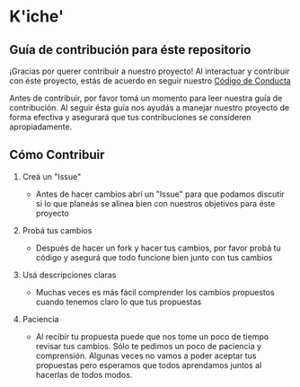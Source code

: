 # K'iche'
## Guía de contribución para éste repositorio
¡Gracias por querer contribuir a nuestro proyecto! Al interactuar y contribuir con éste proyecto, estás de acuerdo en seguir nuestro [Código de Conducta](CODE_OF_CONDUCT.md)

Antes de contribuir, por favor tomá un momento para leer nuestra guía de contribución. Al seguir ésta guía nos ayudás a manejar nuestro proyecto de forma efectiva y asegurará que tus contribuciones se consideren apropiadamente. 

## Cómo Contribuir

1. Creá un "Issue"
    - Antes de hacer cambios abrí un "Issue" para que podamos discutir si lo que planeás se alinea bien con nuestros objetivos para éste proyecto

2. Probá tus cambios
    - Después de hacer un fork y hacer tus cambios, por favor probá tu código y asegurá que todo funcione bien junto con tus cambios

3. Usá descripciones claras
    - Muchas veces es más fácil comprender los cambios propuestos cuando tenemos claro lo que tus propuestas 

4. Paciencia
    - Al recibir tu propuesta puede que nos tome un poco de tiempo revisar tus cambios. Sólo te pedimos un poco de paciencia y comprensión. Algunas veces no vamos a poder aceptar tus propuestas pero esperamos que todos aprendamos juntos al hacerlas de todos modos.

